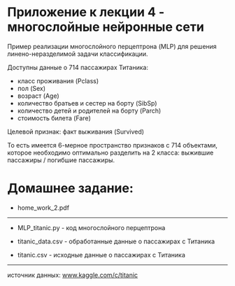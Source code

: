 Приложение к лекции 4 - многослойные нейронные сети
=

Пример реализации многослойного перцептрона (MLP) для решения линено-неразделимой задачи классификации.


Доступны данные о 714 пассажирах Титаника: 
- класс проживания (Pclass)
- пол (Sex)
- возраст (Age)
- количество братьев и сестер на борту (SibSp)
- количество детей и родителей на борту (Parch)
- стоимость билета (Fare)

Целевой признак: факт выживания (Survived)

То есть имеется 6-мерное пространство признаков с 714 объектами, которое необходимо оптимально разделить на 2 класса: выжившие пассажиры / погибшие пассажиры. 

Домашнее задание:
=
- home_work_2.pdf

***

- MLP_titanic.py  - код многослойного перцептрона

- titanic_data.csv - обработанные данные о пассажирах с Титаника

- titanic.csv - исходные данные о пассажирах с Титаника


***
источник данных: www.kaggle.com/c/titanic
